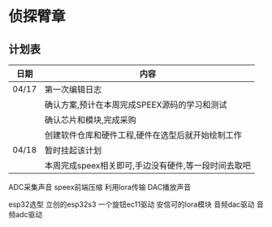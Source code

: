 # 侦探臂章


## 计划表

|日期|内容|
|-|-|
|04/17|第一次编辑日志|
||确认方案,预计在本周完成SPEEX源码的学习和测试 |
||确认芯片和模块,完成采购 |
||创建软件仓库和硬件工程,硬件在选型后就开始绘制工作|
|04/18|暂时挂起该计划|
||本周完成speex相关即可,手边没有硬件,等一段时间去取吧|





ADC采集声音
speex前端压缩
利用lora传输
DAC播放声音

esp32选型
立创的esp32s3
一个旋钮ec11驱动
安信可的lora模块
音频dac驱动
音频adc驱动
